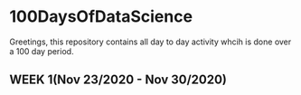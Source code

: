 # 100DaysOfDataScience

Greetings, this repository contains all day to day activity whcih is done over a 100 day period.
## WEEK 1(Nov 23/2020 - Nov 30/2020)
